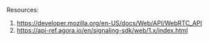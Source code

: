 Resources:
1. https://developer.mozilla.org/en-US/docs/Web/API/WebRTC_API
2. https://api-ref.agora.io/en/signaling-sdk/web/1.x/index.html